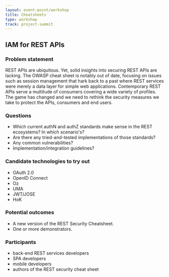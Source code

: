 ```yaml
---
layout: event-point/workshop
title: Cheatsheets
type: workshop
track: project-summit
---
```


## IAM for REST APIs

### Problem statement

REST APIs are ubiquitous. Yet, solid insights into securing REST APIs are lacking. The OWASP cheat sheet is notably out of date, focusing on issues such as session management that hark back to a past where REST services were merely a data layer for simple web applications. Contemporary REST APIs serve a multitude of consumers covering a wide variety of profiles. The game has changed and we need to rethink the security measures we take to protect the APIs, consumers and end users.

### Questions

* Which current authN and authZ standards make sense in the REST ecosystems? In which scenario's?
* Are there any tried-and-tested implementations of those standards?
* Any common vulnerabilities?
* Implementation/integration guidelines?

### Candidate technologies to try out

* OAuth 2.0
* OpenID Connect
* Oz
* UMA
* JWT/JOSE
* HoK

### Potential outcomes

* A new version of the REST Security Cheatsheet.
* One or more demonstrators.

### Participants

* back-end REST services developers
* SPA developers
* mobile developers
* authors of the REST security cheat sheet
